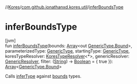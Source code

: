 //[Kores](../../index.md)/[com.github.jonathanxd.kores.util](index.md)/[inferBoundsType](infer-bounds-type.md)

# inferBoundsType

[jvm]\
fun [inferBoundsType](infer-bounds-type.md)(bounds: [Array](https://kotlinlang.org/api/latest/jvm/stdlib/kotlin/-array/index.html)<out [GenericType.Bound](../com.github.jonathanxd.kores.type/-generic-type/-bound/index.md)>, parameterizedType: [GenericType](../com.github.jonathanxd.kores.type/-generic-type/index.md), startingType: [GenericType](../com.github.jonathanxd.kores.type/-generic-type/index.md), koresTypeResolver: [KoresTypeResolver](../com.github.jonathanxd.kores.type/-kores-type-resolver/index.md)<*>, genericResolver: [GenericResolver](-generic-resolver/index.md), filter: ([String](https://kotlinlang.org/api/latest/jvm/stdlib/kotlin/-string/index.html)) -> [Boolean](https://kotlinlang.org/api/latest/jvm/stdlib/kotlin/-boolean/index.html) = { true }): [Array](https://kotlinlang.org/api/latest/jvm/stdlib/kotlin/-array/index.html)<[GenericType.Bound](../com.github.jonathanxd.kores.type/-generic-type/-bound/index.md)>

Calls [inferType](infer-type.md) against [bounds](infer-bounds-type.md) types.
